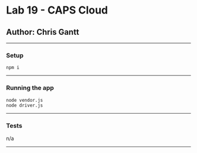 # Lab 19 - CAPS Cloud

## Author: Chris Gantt

---

### Setup

`npm i`

---

### Running the app

`node vendor.js`  
`node driver.js`

---

### Tests

n/a

---
